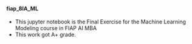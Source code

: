 #### fiap_8IA_ML
* This jupyter notebook is the Final Exercise for the Machine Learning Modeling course in FIAP AI MBA
* This work got A+ grade.

